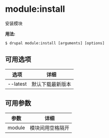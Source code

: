 # module:install
安装模块

**用法:**
```
$ drupal module:install [arguments] [options]
```

## 可用选项
选项 | 详细
-------|-------------
--latest | 默认下载最新版本

## 可用参数
参数 | 详细
---------|-------------
module | 模块间用空格隔开
